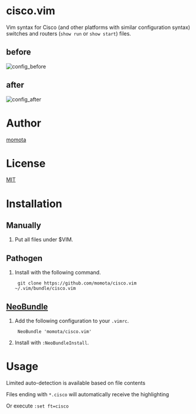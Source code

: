 cisco.vim
=========

Vim syntax for Cisco (and other platforms with similar configuration syntax)
switches and routers (`show run` or `show start`) files.


before
------

![config_before](http://momota.github.io/images/20160624_cisco-config_before.png)

after
-----

![config_after](http://momota.github.io/images/20160624_cisco-config_after.png)

Author
======

[momota](https://github.com/momota)

License
=======

[MIT](http://opensource.org/licenses/MIT)


Installation
============

Manually
--------

1. Put all files under $VIM.

Pathogen
--------

1. Install with the following command.

        git clone https://github.com/momota/cisco.vim ~/.vim/bundle/cisco.vim

[NeoBundle](https://github.com/Shougo/neobundle.vim)
----------------------------------------------------

1. Add the following configuration to your `.vimrc`.

        NeoBundle 'momota/cisco.vim'

2. Install with `:NeoBundleInstall`.


Usage
=====

Limited auto-detection is available based on file contents

Files ending with `*.cisco` will automatically receive the highlighting

Or execute `:set ft=cisco`
